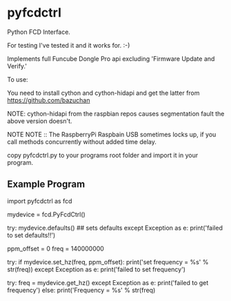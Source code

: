 # pyfcdctrl

Python FCD Interface.

For testing I've tested it and it works for. :-)

Implements full Funcube Dongle Pro api excluding 'Firmware Update and Verify.'

To use:

You need to install cython and cython-hidapi and get the latter from https://github.com/bazuchan

NOTE: cython-hidapi from the raspbian repos causes segmentation fault the above version doesn't.

NOTE NOTE ::  The RaspberryPi Raspbain USB sometimes locks up, if you call methods concurrently without added time delay.

copy pyfcdctrl.py to your programs root folder and import it in your program.

##  Example Program

import pyfcdctrl as fcd

mydevice = fcd.PyFcdCtrl()

try:
    mydevice.defaults() ## sets defaults
except Exception as e:
    print('failed to set defaults!!')

ppm_offset = 0
freq = 140000000

try:
    if mydevice.set_hz(freq, ppm_offset):
        print('set frequency = %s' % str(freq))
except Exception as e:
    print('failed to set frequency')

try:
    freq = mydevice.get_hz()
except Exception as e:
    print('failed to get frequency')
else:
    print('Frequency = %s' % str(freq)
